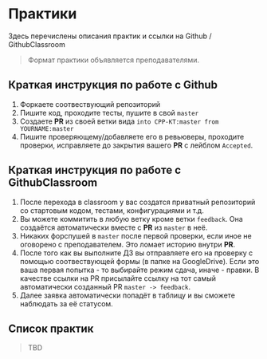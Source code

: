 # Практики

Здесь перечислены описания практик и ссылки на Github / GithubClassroom

> Формат практики объявляется преподавателями.

## Краткая инструкция по работе с Github
1. Форкаете соотвествующий репозиторий
3. Пишите код, проходите тесты, пушите в свой `master`
4. Создаете __PR__ из своей ветки вида `into CPP-KT:master from YOURNAME:master`
5. Пишите проверяющему/добавляете его в ревьюверы, проходите проверки, исправляете до закрытия вашего __PR__ с лейблом `Accepted`.

## Краткая инструкция по работе с GithubClassroom
1. После перехода в classroom у вас создатся приватный репозиторий со стартовым кодом, тестами, конфигурациями и т.д.
2. Вы можете коммитить в любую ветку кроме ветки `feedback`. Она создаётся автоматически вместе с __PR__ из `master` в неё.
3. Никаких форспушей в `master` после первой проверки, если иное не оговорено с преподавателем. Это ломает историю внутри __PR__.
4. После того как вы выполните ДЗ вы отправляете его на проверку с помощью соотвествующей формы (в папке на GoogleDrive). Если это ваша первая попытка - то выбирайте режим сдача, иначе - правки. В качестве ссылки на PR присылайте ссылку на тот самый автоматически созданный PR `master -> feedback`.
5. Далее заявка автоматически попадёт в таблицу и вы сможете наблюдать за её статусом.

## Список практик
> TBD
